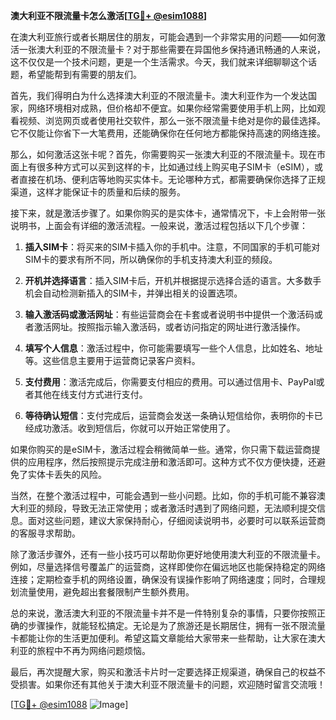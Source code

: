 **澳大利亚不限流量卡怎么激活[[TG💪+ @esim1088](https://t.me/s/esim1088)]**

在澳大利亚旅行或者长期居住的朋友，可能会遇到一个非常实用的问题——如何激活一张澳大利亚的不限流量卡？对于那些需要在异国他乡保持通讯畅通的人来说，这不仅仅是一个技术问题，更是一个生活需求。今天，我们就来详细聊聊这个话题，希望能帮到有需要的朋友们。

首先，我们得明白为什么选择澳大利亚的不限流量卡。澳大利亚作为一个发达国家，网络环境相对成熟，但价格却不便宜。如果你经常需要使用手机上网，比如观看视频、浏览网页或者使用社交软件，那么一张不限流量卡绝对是你的最佳选择。它不仅能让你省下一大笔费用，还能确保你在任何地方都能保持高速的网络连接。

那么，如何激活这张卡呢？首先，你需要购买一张澳大利亚的不限流量卡。现在市面上有很多种方式可以买到这样的卡，比如通过线上购买电子SIM卡（eSIM），或者直接在机场、便利店等地购买实体卡。无论哪种方式，都需要确保你选择了正规渠道，这样才能保证卡的质量和后续的服务。

接下来，就是激活步骤了。如果你购买的是实体卡，通常情况下，卡上会附带一张说明书，上面会有详细的激活流程。一般来说，激活过程包括以下几个步骤：

1. **插入SIM卡**：将买来的SIM卡插入你的手机中。注意，不同国家的手机可能对SIM卡的要求有所不同，所以确保你的手机支持澳大利亚的频段。

2. **开机并选择语言**：插入SIM卡后，开机并根据提示选择合适的语言。大多数手机会自动检测新插入的SIM卡，并弹出相关的设置选项。

3. **输入激活码或激活网址**：有些运营商会在卡套或者说明书中提供一个激活码或者激活网址。按照指示输入激活码，或者访问指定的网址进行激活操作。

4. **填写个人信息**：激活过程中，你可能需要填写一些个人信息，比如姓名、地址等。这些信息主要用于运营商记录客户资料。

5. **支付费用**：激活完成后，你需要支付相应的费用。可以通过信用卡、PayPal或者其他在线支付方式进行支付。

6. **等待确认短信**：支付完成后，运营商会发送一条确认短信给你，表明你的卡已经成功激活。收到短信后，你就可以开始正常使用了。

如果你购买的是eSIM卡，激活过程会稍微简单一些。通常，你只需下载运营商提供的应用程序，然后按照提示完成注册和激活即可。这种方式不仅方便快捷，还避免了实体卡丢失的风险。

当然，在整个激活过程中，可能会遇到一些小问题。比如，你的手机可能不兼容澳大利亚的频段，导致无法正常使用；或者激活时遇到了网络问题，无法顺利提交信息。面对这些问题，建议大家保持耐心，仔细阅读说明书，必要时可以联系运营商的客服寻求帮助。

除了激活步骤外，还有一些小技巧可以帮助你更好地使用澳大利亚的不限流量卡。例如，尽量选择信号覆盖广的运营商，这样即使你在偏远地区也能保持稳定的网络连接；定期检查手机的网络设置，确保没有误操作影响了网络速度；同时，合理规划流量使用，避免超出套餐限制产生额外费用。

总的来说，激活澳大利亚的不限流量卡并不是一件特别复杂的事情，只要你按照正确的步骤操作，就能轻松搞定。无论是为了旅游还是长期居住，拥有一张不限流量卡都能让你的生活更加便利。希望这篇文章能给大家带来一些帮助，让大家在澳大利亚的旅程中不再为网络问题烦恼。

最后，再次提醒大家，购买和激活卡片时一定要选择正规渠道，确保自己的权益不受损害。如果你还有其他关于澳大利亚不限流量卡的问题，欢迎随时留言交流哦！

[[TG💪+ @esim1088](https://t.me/s/esim1088) ![Image](https://i.postimg.cc/4NQfJmqS/Snipaste-2025-05-13-00-14-12.png)]